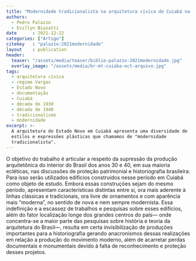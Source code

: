 ```yaml
---
title: "Modernidade tradicionalista na arquitetura cívica de Cuiabá na era Vargas"
authors:
  - Pedro Palazzo
  - Evillyn Biazatti
date      : 2021-12-22
categories: ["Artigo"]
citekey   : "palazzo:2021modernidade"
layout    : publication
header:
  teaser: "/assets/media/teaser/biblio-palazzo-2021modernidade.jpg"
  overlay_image: "/assets/media/br-mt-cuiaba-ect-arquivo.jpg"
tags:
  - arquitetura cívica
  - regime Vargas
  - Estado Novo
  - documentação
  - Cuiabá
  - década de 1930
  - década de 1940
  - tradicionalismo
  - modernidade
excerpt: >-
  A arquitetura do Estado Novo em Cuiabá apresenta uma diversidade de
  estilos e expressões plásticas que chamamos de "modernidade
  tradicionalista".
---
```


O objetivo do trabalho é articular a respeito da supressão da produção
arquitetônica do interior do Brasil dos anos 30 e 40, em sua maioria
ecléticas, nas discussões de proteção patrimonial e historiografia
brasileira. Para isso serão utilizados edifícios construídos nesse período
em Cuiabá como objeto de estudo. Embora essas construções sejam do mesmo
período, apresentam características distintas entre si, ora mais aderente à
linhas clássicas e tradicionais, ora livre de ornamentos e com aparência
mais “moderna”, no sentido de nova e nem sempre modernista. Essa indefinição
e a escassez de trabalhos e pesquisas sobre esses edifícios, além do fator
localização longe dos grandes centros do país— onde concentra-se a maior
parte das pesquisas sobre história e teoria da arquitetura do Brasil—,
resulta em certa invisibilização de produções importantes para a
historiografia gerando anacronismos dessas realizações em relação a produção
do movimento moderno, além de acarretar perdas documentais e monumentais
devido à falta de reconhecimento e proteção desses projetos.
